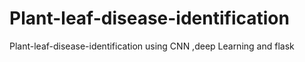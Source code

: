 # Plant-leaf-disease-identification
Plant-leaf-disease-identification using CNN ,deep Learning and flask
